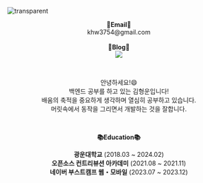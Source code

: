 ![transparent](https://capsule-render.vercel.app/api?type=transparent&fontColor=703ee5&text=HyungUn`s%20GitHub%20&height=150&fontSize=55)

<p align="center">
<Strong>📧Email📧</Strong><br>khw3754@gmail.com<br><br>
<Strong>🔗Blog🔗</Strong><br>
<a href="https://hhyung.tistory.com/" target="_blank"><img src="https://img.shields.io/badge/Tistory-535D6C?style=flat-square&logo=Tistory&logoColor=white"/></a>
</p>
<br>

<p align="center">
안녕하세요!😄<br>
백엔드 공부를 하고 있는 김형운입니다!<br>
배움의 축적을 중요하게 생각하며 열심히 공부하고 있습니다.<br>
머릿속에서 동작을 그리면서 개발하는 것을 잘합니다.
</p>

<br>

<p align="center">
    <Strong>📚Education📚</Strong><br>
</p>

<p align="center" display="inline-block">
    <Strong>광운대학교</Strong> (2018.03 ~ 2024.02)<br>
    <Strong>오픈소스 컨트리뷰션 아카데미</Strong> (2021.08 ~ 2021.11)<br>
    <Strong>네이버 부스트캠프 웹・모바일</Strong> (2023.07 ~ 2023.12)
</p>
